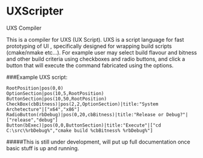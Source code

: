 # UXScripter
UXS Compiler

This is a compiler for UXS (UX Script).
UXS is a script language for fast prototyping of UI , specifically designed for wrapping build scripts (cmake/nmake etc...).
For example user may select build flavour and bitness and other build criteria using checkboxes and radio buttons, and click a button that will execute the command fabricated using the options.

###Example UXS script:
~~~
RootPosition|pos(0,0)
OptionSection|pos(10,5,RootPosition)
ButtonSection|pos(10,50,RootPosition)
CheckBox(cbBitness)|pos(2,2,OptionSection)|title:"System Archetecture"|["x64","x86"]
RadioButton(rbDebug)|pos(0,20,cbBitness)|title:"Release or Debug?"|["release","debug"]
Button(bExec)|pos(0,0,ButtonSection)|title:"Execute"|["cd C:\src\%rbDebug%","cmake build %cbBitness% %rbDebug%"]
~~~

#####This is still under development, will put up full documentation once basic stuff is up and running.
